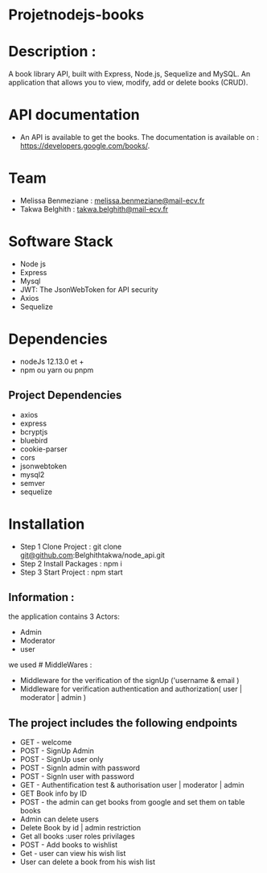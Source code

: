 # Projetnodejs-books

# Description :

A book library API, built with Express, Node.js, Sequelize and MySQL.
An application that allows you to view, modify, add or delete books (CRUD).

# API documentation

- An API is available to get the books. The documentation is available on : https://developers.google.com/books/.

# Team

- Melissa Benmeziane : melissa.benmeziane@mail-ecv.fr
- Takwa Belghith : takwa.belghith@mail-ecv.fr

# Software Stack

- Node js
- Express
- Mysql
- JWT: The JsonWebToken for API security
- Axios
- Sequelize

# Dependencies

- nodeJs 12.13.0 et +
- npm ou yarn ou pnpm

## Project Dependencies

- axios
- express
- bcryptjs
- bluebird
- cookie-parser
- cors
- jsonwebtoken
- mysql2
- semver
- sequelize

# Installation

- Step 1
  Clone Project : git clone git@github.com:Belghithtakwa/node_api.git
- Step 2
  Install Packages : npm i
- Step 3
  Start Project : npm start

## Information :

the application contains 3 Actors:

- Admin
- Moderator
- user

we used # MiddleWares :

- Middleware for the verification of the signUp ('username & email )
- Middleware for verification authentication and authorization( user | moderator | admin )

## The project includes the following endpoints

- GET - welcome
- POST - SignUp Admin
- POST - SignUp user only
- POST - SignIn admin with password
- POST - SignIn user with password
- GET - Authentification test & authorisation user | moderator | admin
- GET Book info by ID
- POST - the admin can get books from google and set them on table books
- Admin can delete users
- Delete Book by id | admin restriction
- Get all books :user roles privilages
- POST - Add books to wishlist
- Get - user can view his wish list
- User can delete a book from his wish list
